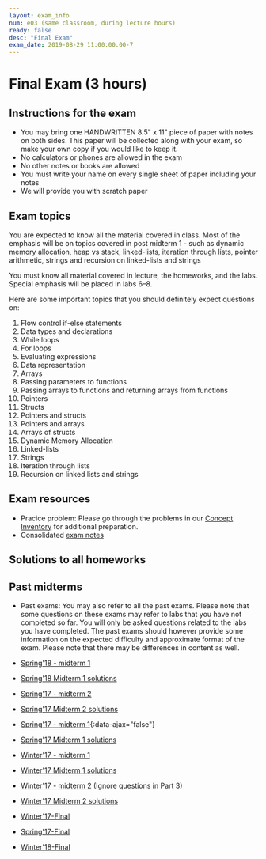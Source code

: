 ```yaml
---
layout: exam_info
num: e03 (same classroom, during lecture hours)
ready: false
desc: "Final Exam"
exam_date: 2019-08-29 11:00:00.00-7
---
```



# Final Exam (3 hours)

## Instructions for the exam

* You may bring one HANDWRITTEN 8.5" x 11" piece of paper with notes on both sides. This paper will be collected along with your exam, so make your own copy if you would like to keep it.
* No calculators or phones are allowed in the exam
* No other notes or books are allowed
* You must write your name on every single sheet of paper including your notes
* We will provide you with scratch paper

## Exam topics

You are expected to know all the material covered in class. Most of the emphasis will be on topics covered in post midterm 1 - such as dynamic memory allocation, heap vs stack, linked-lists, iteration through lists, pointer arithmetic, strings and recursion on linked-lists and strings

You must know all material covered in lecture, the homeworks, and the labs. Special emphasis will be placed in labs 6–8.

Here are some important topics that you should definitely expect questions on:

1. Flow control if-else statements
2. Data types and declarations
3. While loops
4. For loops
5. Evaluating expressions
6. Data representation
7. Arrays
8. Passing parameters to functions
9. Passing arrays to functions and returning arrays from functions
10. Pointers
11. Structs
12. Pointers and structs
13. Pointers and arrays
14. Arrays of structs
15. Dynamic Memory Allocation
16. Linked-lists
17. Strings
18. Iteration through lists
19. Recursion on linked lists and strings

## Exam resources

* Pracice problem: Please go through the problems in our [Concept Inventory](https://drive.google.com/drive/folders/0B1z9k2M7uTvJaE9rR0F0OVV5ZWs?usp=sharing) for additional preparation.
* Consolidated [exam notes](
https://docs.google.com/document/d/1reYOFGbQjos9PJIIVppPSorxpzcMSS9YfdP9MNWnesI/edit?usp=sharing
 )

## Solutions to all homeworks

<!--
- [h01](/exam/h01.pdf){:data-ajax="false"}
- [h02](/exam/h02.pdf){:data-ajax="false"}
- [h03](/exam/h03.pdf){:data-ajax="false"}
- [h04](/exam/h04.pdf){:data-ajax="false"}
- [h05](/exam/h05.pdf){:data-ajax="false"}
- [h06](/exam/h06.pdf){:data-ajax="false"}
- [h07](/exam/h07.pdf){:data-ajax="false"}
- [h08](/exam/h08.pdf){:data-ajax="false"}
- [h09](/exam/h09.pdf){:data-ajax="false"}
- [h10](/exam/h10.pdf){:data-ajax="false"}
-->
<!--
[Homework solutions](https://drive.google.com/open?id=0B1z9k2M7uTvJb0doSkNSc2FPbmc)
-->
 

## Past midterms

* Past exams: You may also refer to all the past exams. Please note that some questions on these exams may refer to labs that you have not completed so far. You will only be asked questions related to the labs you have completed. The past exams should however provide some information on the expected difficulty and approximate format of the exam. Please note that there may be differences in content as well.

* [Spring'18 - midterm 1](http://bit.ly/CS16-S18-Midterm-I-questions)
* [Spring'18 Midterm 1 solutions](http://bit.ly/CS16-S18-Midterm-I-Solutions)
* [Spring'17 - midterm 2](https://docs.google.com/document/d/1ntjJnT3H9DAeQbygjyJoC6PLHIM9xyarSTFpOGF9KsU/edit?usp=sharing)
* [Spring'17 Midterm 2 solutions](https://drive.google.com/drive/folders/1ytvXYFiVspWJA6MFwqGaVB_xtKSAHrPn?usp=sharing)
* [Spring'17 - midterm 1](/m19-nichols/exam/e01/midterm1-sp17.pdf){:data-ajax="false"}
* [Spring'17 Midterm 1 solutions](https://drive.google.com/drive/folders/1ytvXYFiVspWJA6MFwqGaVB_xtKSAHrPn?usp=sharing)
* [Winter'17 - midterm 1](https://drive.google.com/file/d/0B__7284Jee0fS1hYSW1yMUpYd2s/view?usp=sharing)
* [Winter'17 Midterm 1 solutions](https://drive.google.com/drive/folders/1ytvXYFiVspWJA6MFwqGaVB_xtKSAHrPn?usp=sharing)
* [Winter'17 - midterm 2](https://drive.google.com/open?id=0B1z9k2M7uTvJQlVPZnZMM2JiQkk) (Ignore questions in Part 3)
* [Winter'17 Midterm 2 solutions](https://drive.google.com/drive/folders/1ytvXYFiVspWJA6MFwqGaVB_xtKSAHrPn?usp=sharing)
* [Winter'17-Final](https://docs.google.com/document/d/1aR_5K-wP1mwCV1bLkMbH67Qg_HjK94uZPkaAeUwngE8/edit?usp=sharing)
* [Spring'17-Final](https://docs.google.com/document/d/1bKnq3NCDdBWC8f9ThnLtspGGtdSPDkke2lEhf2siBxM/edit?usp=sharing/)
* [Winter'18-Final](https://docs.google.com/document/d/1nrGpN2ekeIkLJY_vygLiwMyv6oTJGf0X-NHzLInoxGQ/edit?usp=sharing) 

